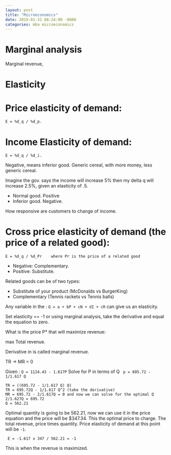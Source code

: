 ```yaml
---
layout: post
title: "Microeconomics"
date: 2019-01-31 08:24:00 -0800
categories: mba microeconomics
---
```


# Marginal analysis

Marginal revenue,

# Elasticity

# Price elasticity of demand:

    E = %d_q / %d_p.

# Income Elasticity of demand:

    E = %d_q / %d_i.

Negative, means inferior good. Generic cereal, with more money, less generic cereal.

Imagine the gov. says the income will increase 5% then my delta q will increase 2.5%, given an elasticity of .5.

* Normal good. Positive
* Inferior good. Negative.

How responsive are customers to change of income.

# Cross price elasticity of demand (the price of a related good):

    E = %d_q / %d_Pr    where Pr is the price of a related good

* Negative: Complementary.
* Positive: Substitute.

Related goods can be of two types:

* Substitute of your product (McDonalds vs BurgerKing)
* Complementary (Tennis rackets vs Tennis balls)

Any variable in the : `Q = a + bP + cN + dI + cR` can give us an elasticity.

Set elasticity == -1 or using marginal analysis, take the derivative and equal the equation to zero.

What is the price P* that will maximize revenue:

max Total revenue.

Derivative in is called marginal revenue.

TR  -> MR = 0

Given : `Q = 1124.43 - 1.617P`
Solve for P in terms of Q
` p = 695.72 - 1/1.617 Q`

    TR = ((695.72 - 1/1.617 Q) Q)
    TR = 695.72Q - 1/1.617 Q^2 (take the derivative)
    MR = 695.72 - 2/1.617Q = 0 and now we can solve for the optimal Q
    2/1.627Q = 695.72
    Q = 562.21

Optimal quantity is going to be 562.21, now we can use it in the price equation and the price will be $347.34. This the optimal price to charge. The total revenue, price times quantity. Price elasticity of demand at this point will be `-1`.

     E = -1.617 x 347 / 562.21 = -1

This is when the revenue is maximized.

